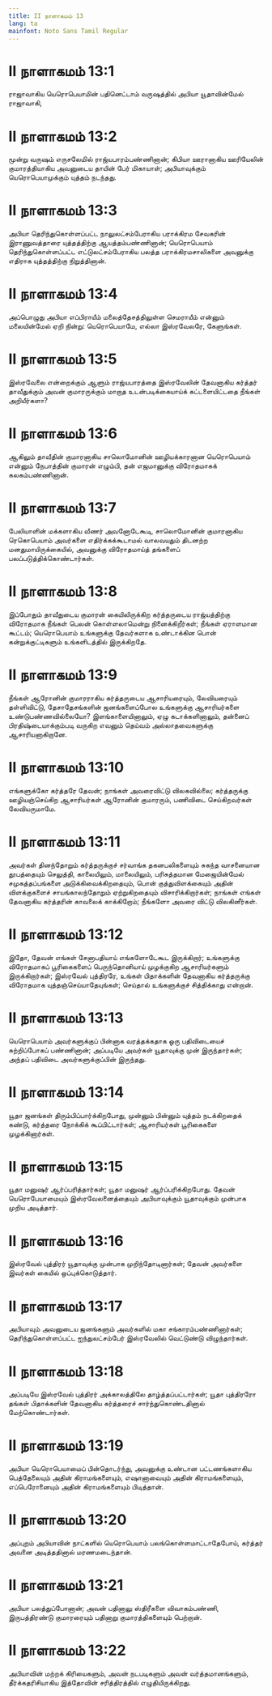 ```yaml
---
title: II நாளாகமம் 13
lang: ta
mainfont: Noto Sans Tamil Regular
---
```


# II நாளாகமம் 13:1

ராஜாவாகிய யெரொபெயாமின் பதினெட்டாம் வருஷத்தில் அபியா யூதாவின்மேல் ராஜாவாகி,

# II நாளாகமம் 13:2

மூன்று வருஷம் எருசலேமில் ராஜ்யபாரம்பண்ணினான்; கிபியா ஊரானாகிய ஊரியேலின் குமாரத்தியாகிய அவனுடைய தாயின் பேர் மிகாயாள்; அபியாவுக்கும் யெரொபெயாமுக்கும் யுத்தம் நடந்தது.

# II நாளாகமம் 13:3

அபியா தெரிந்துகொள்ளப்பட்ட நாலுலட்சம்பேராகிய பராக்கிரம சேவகரின் இராணுவத்தாரை யுத்தத்திற்கு ஆயத்தம்பண்ணினான்; யெரொபெயாம் தெரிந்துகொள்ளப்பட்ட எட்டுலட்சம்பேராகிய பலத்த பராக்கிரமசாலிகளை அவனுக்கு எதிராக யுத்தத்திற்கு நிறுத்தினான்.

# II நாளாகமம் 13:4

அப்பொழுது அபியா எப்பிராயீம் மலைத்தேசத்திலுள்ள செமராயீம் என்னும் மலையின்மேல் ஏறி நின்று: யெரொபெயாமே, எல்லா இஸ்ரவேலரே, கேளுங்கள்.

# II நாளாகமம் 13:5

இஸ்ரவேலை என்றைக்கும் ஆளும் ராஜ்யபாரத்தை இஸ்ரவேலின் தேவனாகிய கர்த்தர் தாவீதுக்கும் அவன் குமாரருக்கும் மாறாத உடன்படிக்கையாய்க் கட்டளையிட்டதை நீங்கள் அறியீர்களா?

# II நாளாகமம் 13:6

ஆகிலும் தாவீதின் குமாரனாகிய சாலொமோனின் ஊழியக்காரனான யெரொபெயாம் என்னும் நேபாத்தின் குமாரன் எழும்பி, தன் எஜமானுக்கு விரோதமாகக் கலகம்பண்ணினான்.

# II நாளாகமம் 13:7

பேலியாளின் மக்களாகிய வீணர் அவனோடேகூடி, சாலொமோனின் குமாரனாகிய ரெகொபெயாம் அவர்களை எதிர்க்கக்கூடாமல் வாலவயதும் திடனற்ற மனதுமாயிருக்கையில், அவனுக்கு விரோதமாய்த் தங்களைப் பலப்படுத்திக்கொண்டார்கள்.

# II நாளாகமம் 13:8

இப்போதும் தாவீதுடைய குமாரன் கையிலிருக்கிற கர்த்தருடைய ராஜ்யத்திற்கு விரோதமாக நீங்கள் பெலன் கொள்ளலாமென்று நினைக்கிறீர்கள்; நீங்கள் ஏராளமான கூட்டம்; யெரொபெயாம் உங்களுக்கு தேவர்களாக உண்டாக்கின பொன் கன்றுக்குட்டிகளும் உங்களிடத்தில் இருக்கிறதே.

# II நாளாகமம் 13:9

நீங்கள் ஆரோனின் குமாரராகிய கர்த்தருடைய ஆசாரியரையும், லேவியரையும் தள்ளிவிட்டு, தேசாதேசங்களின் ஜனங்களைப்போல உங்களுக்கு ஆசாரியர்களை உண்டுபண்ணவில்லையோ? இளங்காளையினாலும், ஏழு கடாக்களினாலும், தன்னைப் பிரதிஷ்டையாக்கும்படி வருகிற எவனும் தெய்வம் அல்லாதவைகளுக்கு ஆசாரியனாகிறானே.

# II நாளாகமம் 13:10

எங்களுக்கோ கர்த்தரே தேவன்; நாங்கள் அவரைவிட்டு விலகவில்லை; கர்த்தருக்கு ஊழியஞ்செய்கிற ஆசாரியர்கள் ஆரோனின் குமாரரும், பணிவிடை செய்கிறவர்கள் லேவியருமாமே.

# II நாளாகமம் 13:11

அவர்கள் தினந்தோறும் கர்த்தருக்குச் சர்வாங்க தகனபலிகளையும் சுகந்த வாசனையான தூபத்தையும் செலுத்தி, காலையிலும், மாலையிலும், பரிசுத்தமான மேஜையின்மேல் சமுகத்தப்பங்களை அடுக்கிவைக்கிறதையும், பொன் குத்துவிளக்கையும் அதின் விளக்குகளைச் சாயங்காலந்தோறும் ஏற்றுகிறதையும் விசாரிக்கிறார்கள்; நாங்கள் எங்கள் தேவனாகிய கர்த்தரின் காவலைக் காக்கிறோம்; நீங்களோ அவரை விட்டு விலகினீர்கள்.

# II நாளாகமம் 13:12

இதோ, தேவன் எங்கள் சேனாபதியாய் எங்களோடேகூட இருக்கிறார்; உங்களுக்கு விரோதமாகப் பூரிகைகளைப் பெருந்தொனியாய் முழக்குகிற ஆசாரியர்களும் இருக்கிறார்கள்; இஸ்ரவேல் புத்திரரே, உங்கள் பிதாக்களின் தேவனாகிய கர்த்தருக்கு விரோதமாக யுத்தஞ்செய்யாதேயுங்கள்; செய்தால் உங்களுக்குச் சித்திக்காது என்றான்.

# II நாளாகமம் 13:13

யெரொபெயாம் அவர்களுக்குப் பின்னாக வரத்தக்கதாக ஒரு பதிவிடையைச் சுற்றிப்போகப் பண்ணினான்; அப்படியே அவர்கள் யூதாவுக்கு முன் இருந்தார்கள்; அந்தப் பதிவிடை அவர்களுக்குப்பின் இருந்தது.

# II நாளாகமம் 13:14

யூதா ஜனங்கள் திரும்பிப்பார்க்கிறபோது, முன்னும் பின்னும் யுத்தம் நடக்கிறதைக் கண்டு, கர்த்தரை நோக்கிக் கூப்பிட்டார்கள்; ஆசாரியர்கள் பூரிகைகளை முழக்கினார்கள்.

# II நாளாகமம் 13:15

யூதா மனுஷர் ஆர்ப்பரித்தார்கள்; யூதா மனுஷர் ஆர்ப்பரிக்கிறபோது. தேவன் யெரொபேயாமையும் இஸ்ரவேலனைத்தையும் அபியாவுக்கும் யூதாவுக்கும் முன்பாக முறிய அடித்தார்.

# II நாளாகமம் 13:16

இஸ்ரவேல் புத்திரர் யூதாவுக்கு முன்பாக முறிந்தோடினார்கள்; தேவன் அவர்களை இவர்கள் கையில் ஒப்புக்கொடுத்தார்.

# II நாளாகமம் 13:17

அபியாவும் அவனுடைய ஜனங்களும் அவர்களில் மகா சங்காரம்பண்ணினார்கள்; தெரிந்துகொள்ளப்பட்ட ஐந்துலட்சம்பேர் இஸ்ரவேலில் வெட்டுண்டு விழுந்தார்கள்.

# II நாளாகமம் 13:18

அப்படியே இஸ்ரவேல் புத்திரர் அக்காலத்திலே தாழ்த்தப்பட்டார்கள்; யூதா புத்திரரோ தங்கள் பிதாக்களின் தேவனாகிய கர்த்தரைச் சார்ந்துகொண்டதினால் மேற்கொண்டார்கள்.

# II நாளாகமம் 13:19

அபியா யெரொபெயாமைப் பின்தொடர்ந்து, அவனுக்கு உண்டான பட்டணங்களாகிய பெத்தேலையும் அதின் கிராமங்களையும், எஷானாவையும் அதின் கிராமங்களையும், எப்பெரோனையும் அதின் கிராமங்களையும் பிடித்தான்.

# II நாளாகமம் 13:20

அப்புறம் அபியாவின் நாட்களில் யெரொபெயாம் பலங்கொள்ளமாட்டாதேபோய், கர்த்தர் அவனை அடித்ததினால் மரணமடைந்தான்.

# II நாளாகமம் 13:21

அபியா பலத்துப்போனான்; அவன் பதினாலு ஸ்திரீகளை விவாகம்பண்ணி, இருபத்திரண்டு குமாரரையும் பதினாறு குமாரத்திகளையும் பெற்றான்.

# II நாளாகமம் 13:22

அபியாவின் மற்றக் கிரியைகளும், அவன் நடபடிகளும் அவன் வர்த்தமானங்களும், தீர்க்கதரிசியாகிய இத்தோவின் சரித்திரத்தில் எழுதியிருக்கிறது.

